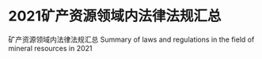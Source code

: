 # 2021矿产资源领域内法律法规汇总
 矿产资源领域内法律法规汇总 Summary of laws and regulations in the field of mineral resources in 2021
